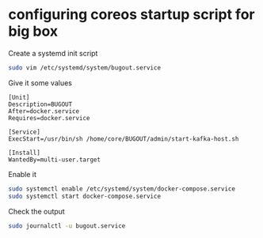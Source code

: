 # configuring coreos startup script for big box

Create a systemd init script

```sh
sudo vim /etc/systemd/system/bugout.service
```

Give it some values

```text
[Unit]
Description=BUGOUT
After=docker.service
Requires=docker.service

[Service]
ExecStart=/usr/bin/sh /home/core/BUGOUT/admin/start-kafka-host.sh

[Install]
WantedBy=multi-user.target
```

Enable it

```sh
sudo systemctl enable /etc/systemd/system/docker-compose.service
sudo systemctl start docker-compose.service
```

Check the output

```sh
sudo journalctl -u bugout.service
```
